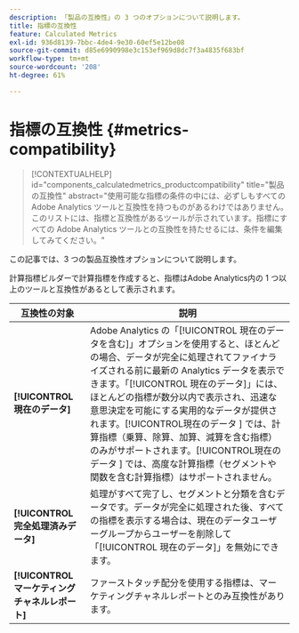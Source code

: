 ```yaml
---
description: 「製品の互換性」の 3 つのオプションについて説明します。
title: 指標の互換性
feature: Calculated Metrics
exl-id: 936d8139-7bbc-4de4-9e30-60ef5e12be08
source-git-commit: d85e6990998e3c153ef969d8dc7f3a4835f683bf
workflow-type: tm+mt
source-wordcount: '208'
ht-degree: 61%

---
```


# 指標の互換性 {#metrics-compatibility}

>[!CONTEXTUALHELP]
>id="components_calculatedmetrics_productcompatibility"
>title="製品の互換性"
>abstract="使用可能な指標の条件の中には、必ずしもすべてのAdobe Analytics ツールと互換性を持つものがあるわけではありません。 このリストには、指標と互換性があるツールが示されています。指標にすべての Adobe Analytics ツールとの互換性を持たせるには、条件を編集してみてください。"

この記事では、3 つの製品互換性オプションについて説明します。

計算指標ビルダーで計算指標を作成すると、指標はAdobe Analytics内の 1 つ以上のツールと互換性があるとして表示されます。


| 互換性の対象 | 説明 |
| --- | --- |
| **[!UICONTROL 現在のデータ]** | Adobe Analytics の「[!UICONTROL 現在のデータを含む]」オプションを使用すると、ほとんどの場合、データが完全に処理されてファイナライズされる前に最新の Analytics データを表示できます。「[!UICONTROL 現在のデータ]」には、ほとんどの指標が数分以内で表示され、迅速な意思決定を可能にする実用的なデータが提供されます。[!UICONTROL &#x200B; 現在のデータ &#x200B;] では、計算指標（乗算、除算、加算、減算を含む指標）のみがサポートされます。[!UICONTROL &#x200B; 現在のデータ &#x200B;] では、高度な計算指標（セグメントや関数を含む計算指標）はサポートされません。 |
| **[!UICONTROL 完全処理済みデータ]** | 処理がすべて完了し、セグメントと分類を含むデータです。データが完全に処理された後、すべての指標を表示する場合は、現在のデータユーザーグループからユーザーを削除して「[!UICONTROL 現在のデータ]」を無効にできます。 |
| **[!UICONTROL マーケティングチャネルレポート]** | ファーストタッチ配分を使用する指標は、マーケティングチャネルレポートとのみ互換性があります。 |

